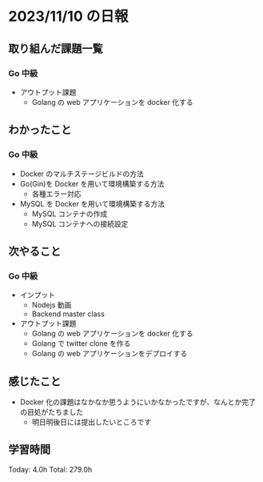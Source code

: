 # 2023/11/10 の日報

## 取り組んだ課題一覧

### Go 中級

- アウトプット課題
  - Golang の web アプリケーションを docker 化する

## わかったこと

### Go 中級

- Docker のマルチステージビルドの方法
- Go(Gin)を Docker を用いて環境構築する方法
  - 各種エラー対応
- MySQL を Docker を用いて環境構築する方法
  - MySQL コンテナの作成
  - MySQL コンテナへの接続設定

## 次やること

### Go 中級

- インプット
  - Nodejs 動画
  - Backend master class
- アウトプット課題
  - Golang の web アプリケーションを docker 化する
  - Golang で twitter clone を作る
  - Golang の web アプリケーションをデプロイする

## 感じたこと

- Docker 化の課題はなかなか思うようにいかなかったですが、なんとか完了の目処がたちました
  - 明日明後日には提出したいところです

## 学習時間

Today: 4.0h
Total: 279.0h
